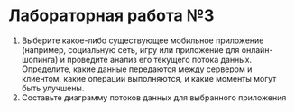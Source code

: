 # Лабораторная работа №3

1. Выберите какое-либо существующее мобильное приложение (например, социальную сеть, игру или приложение для онлайн-шопинга) и проведите анализ его текущего потока данных. Определите, какие данные передаются между сервером и клиентом, какие операции выполняются, и какие моменты могут быть улучшены.
2. Составьте диаграмму потоков данных для выбранного приложения
